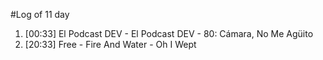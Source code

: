 #Log of 11 day

1. [00:33] El Podcast DEV - El Podcast DEV - 80: Cámara, No Me Agüito
1. [20:33] Free - Fire And Water - Oh I Wept
